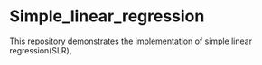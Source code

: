 # Simple_linear_regression
This repository demonstrates the implementation of simple linear regression(SLR),
